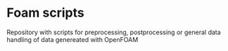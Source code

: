 # Foam scripts

Repository with scripts for preprocessing, postprocessing or general data handling of data genereated with OpenFOAM
